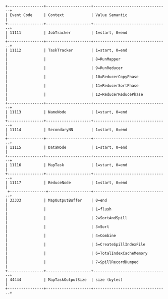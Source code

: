     +----------------+--------------------+---------------------------------+
    | Event Code     | Context            | Value Semantic                  |
    +----------------+--------------------+---------------------------------+
    | 11111          | JobTracker         | 1=start, 0=end                  |
    +----------------+--------------------+---------------------------------+
    | 11112          | TaskTracker        | 1=start, 0=end                  |
    |                |                    | 8=RunMapper                     |
    |                |                    | 9=RunReducer                    |
    |                |                    | 10=ReducerCopyPhase             |
    |                |                    | 11=ReducerSortPhase             |
    |                |                    | 12=ReducerReducePhase           |
    +----------------+--------------------+---------------------------------+
    | 11113          | NameNode           | 1=start, 0=end                  |
    +----------------+--------------------+---------------------------------+
    | 11114          | SecondaryNN        | 1=start, 0=end                  |
    +----------------+--------------------+---------------------------------+
    | 11115          | DataNode           | 1=start, 0=end                  |
	+----------------+--------------------+---------------------------------+
    | 11116          | MapTask            | 1=start, 0=end                  |
    +----------------+--------------------+---------------------------------+
    | 11117          | ReduceNode         | 1=start, 0=end                  |
     +----------------+-------------------+---------------------------------+
    | 33333          | MapOutputBuffer    | 0=end                           |
    |                |                    | 1=flush                         |
    |                |                    | 2=SortAndSpill                  |
    |                |                    | 3=Sort                          |
    |                |                    | 4=Combine                       |
    |                |                    | 5=CreateSpillIndexFile          |
    |                |                    | 6=TotalIndexCacheMemory         |
    |                |                    | 7=SpillRecordDumped             |
    +----------------+--------------------+---------------------------------+
    | 44444          | MapTaskOutputSize  | size (bytes)                    |
    +----------------+--------------------+---------------------------------+
